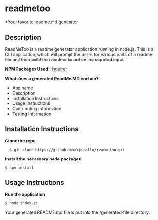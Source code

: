 # readmetoo
*Your favorite readme.md generator

## Description
ReadMeToo is a readme generator application running in node.js. This is a CLI application, which will prompt the users for various parts of a readme file and then build that readme based on the supplied input.

**NPM Packages Used** : [inquirer](https://www.npmjs.com/package/inquirer)

**What does a generated ReadMe.MD contain?**
* App name
* Description
* Installation Instructions
* Usage Instructions
* Contributing Information
* Testing Information

## Installation Instructions
**Clone the repo**
```
  $ git clone https://github.com/cpusillo/readmetoo.git
```
**Install the necessary node packages**
```
$ npm install
```

## Usage Instructions
**Run the application**
```
$ node index.js
```
Your generated README.md file is put into the /generated-file directory.
